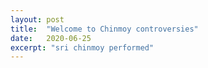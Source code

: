 ```yaml
---
layout: post
title:  "Welcome to Chinmoy controversies"
date:   2020-06-25
excerpt: "sri chinmoy performed"
---
```

